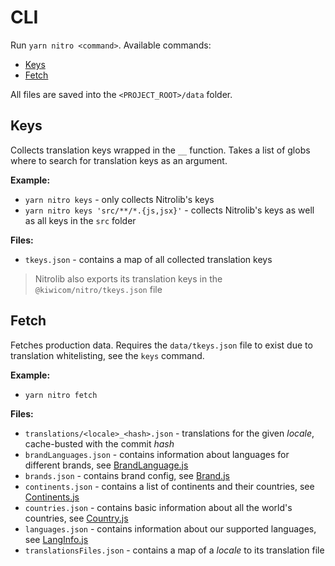 # CLI

Run `yarn nitro <command>`. Available commands:
* [Keys](#keys)
* [Fetch](#fetch)

All files are saved into the `<PROJECT_ROOT>/data` folder.

## Keys

Collects translation keys wrapped in the `__` function. Takes a list of globs where to search for translation keys as an argument.

**Example:**
* `yarn nitro keys` - only collects Nitrolib's keys
* `yarn nitro keys 'src/**/*.{js,jsx}'` - collects Nitrolib's keys as well as all keys in the `src` folder

**Files:**
* `tkeys.json` - contains a map of all collected translation keys

> Nitrolib also exports its translation keys in the `@kiwicom/nitro/tkeys.json` file

## Fetch

Fetches production data. Requires the `data/tkeys.json` file to exist due to translation whitelisting, see the `keys` command.

**Example:**
* `yarn nitro fetch`

**Files:**
* `translations/<locale>_<hash>.json` - translations for the given _locale_, cache-busted with the commit _hash_
* `brandLanguages.json` - contains information about languages for different brands, see [BrandLanguage.js](./src/records/BrandLanguage.js)
* `brands.json` - contains brand config, see [Brand.js](src/records/Brand.js)
* `continents.json` - contains a list of continents and their countries, see [Continents.js](src/records/Continents.js)
* `countries.json` - contains basic information about all the world's countries, see [Country.js](src/records/Country.js)
* `languages.json` - contains information about our supported languages, see [LangInfo.js](src/records/LangInfo.js)
* `translationsFiles.json` - contains a map of a _locale_ to its translation file
